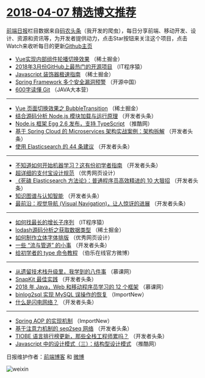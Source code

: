 # [2018-04-07 精选博文推荐](https://toutiao.qdkfweb.cn/date/2018/04/07)

[前端日报](https://qdkfweb.cn/c/news)栏目数据来自[码农头条](https://toutiao.qdkfweb.cn/)（我开发的爬虫），每日分享前端、移动开发、设计、资源和资讯等，为开发者提供动力，点击Star按钮来关注这个项目，点击Watch来收听每日的更新[Github主页](https://github.com/kujian/frontendDaily)
* [Vue实现内部组件轮播切换效果](https://toutiao.qdkfweb.cn/69835.html) （稀土掘金）
* [2018年3月份GitHub上最热门的开源项目](https://toutiao.qdkfweb.cn/69897.html) （IT程序猿）
* [Javascript 装饰器极速指南](https://toutiao.qdkfweb.cn/69859.html) （稀土掘金）
* [Spring Framework 多个安全漏洞预警](https://toutiao.qdkfweb.cn/69899.html) （开源中国）
* [600字读懂 Git](https://toutiao.qdkfweb.cn/69896.html) （JAVA大本营）

***
* [Vue 页面切换效果之 BubbleTransition](https://toutiao.qdkfweb.cn/69858.html) （稀土掘金）
* [结合源码分析 Node.js 模块加载与运行原理](https://toutiao.qdkfweb.cn/69817.html) （开发者头条）
* [Node.js 框架 Egg 2.6 发布，支持 TypeScript](https://toutiao.qdkfweb.cn/69838.html) （推酷网）
* [基于 Spring Cloud 的 Microservices 架构实战案例：架构拆解](https://toutiao.qdkfweb.cn/69813.html) （开发者头条）
* [使用 Elasticsearch 的 44 条建议](https://toutiao.qdkfweb.cn/69811.html) （开发者头条）

***
* [不知道如何开始机器学习？这有份初学者指南](https://toutiao.qdkfweb.cn/69814.html) （开发者头条）
* [超详细的支付宝设计规范](https://toutiao.qdkfweb.cn/69900.html) （优秀网页设计）
* [《死磕 Elasticsearch 方法论》：普通程序员高效精进的 10 大狠招](https://toutiao.qdkfweb.cn/69815.html) （开发者头条）
* [知识图谱与认知智能](https://toutiao.qdkfweb.cn/69819.html) （开发者头条）
* [最前沿：视觉导航 (Visual Navigation)，让人惊讶的进展](https://toutiao.qdkfweb.cn/69821.html) （开发者头条）

***
* [如何找最长的增长子序列](https://toutiao.qdkfweb.cn/69898.html) （IT程序猿）
* [lodash源码分析之获取数据类型](https://toutiao.qdkfweb.cn/69860.html) （稀土掘金）
* [如何制作立体字体排版](https://toutiao.qdkfweb.cn/69901.html) （优秀网页设计）
* [一些 “流与管道” 的小事](https://toutiao.qdkfweb.cn/69816.html) （开发者头条）
* [给初学者的 type 命令教程](https://toutiao.qdkfweb.cn/69902.html) （伯乐在线官方微博）

***
* [从遗留技术栈升级里，我学到的八件事](https://toutiao.qdkfweb.cn/69892.html) （慕课网）
* [SnapKit 最佳实践](https://toutiao.qdkfweb.cn/69818.html) （开发者头条）
* [2018 年 Java，Web 和移动程序员学习的 12 个框架](https://toutiao.qdkfweb.cn/69893.html) （慕课网）
* [binlog2sql 实现 MySQL 误操作的恢复](https://toutiao.qdkfweb.cn/69894.html) （ImportNew）
* [什么是闪电网络？](https://toutiao.qdkfweb.cn/69820.html) （开发者头条）

***
* [Spring AOP 的实现机制](https://toutiao.qdkfweb.cn/69895.html) （ImportNew）
* [基于注意力机制的 seq2seq 网络](https://toutiao.qdkfweb.cn/69822.html) （开发者头条）
* [TIOBE 语言排行榜更新，那些全栈工程师累吗？](https://toutiao.qdkfweb.cn/69812.html) （开发者头条）
* [Javascript 中的设计模式（三）：结构型设计模式](https://toutiao.qdkfweb.cn/69837.html) （推酷网）

日报维护作者：[前端博客](https://qdkfweb.cn/) 和 [微博](https://qdkfweb.cn/go/weibo)

![weixin](https://user-images.githubusercontent.com/3055447/38468989-651132ac-3b80-11e8-8e6b-15122322a9d7.png)
